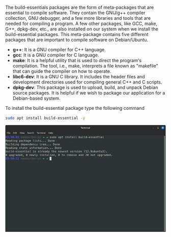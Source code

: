 <a name="install-the-build-essential-package"></a>

[//]: # (### Install the build-essential package)

The build-essentials packages are the form of meta-packages that are essential to compile software. They contain the GNU/g++ compiler collection, GNU debugger, and a few more libraries and tools that are needed for compiling a program. A few other packages, like GCC, make, G++, dpkg-dev, etc., are also installed on our system when we install the build-essential packages.
This meta-package contains five different packages that are important to compile software on Debian/Ubuntu.

- **g++**: It is a GNU compiler for C++ language.
- **gcc**: It is a GNU compiler for C language.
- **make**: It is a helpful utility that is used to direct the program's compilation. The tool, i.e., make, interprets a file known as "makefile" that can guide the compiler on how to operate.
- **libc6-dev**: It is a GNU C library. It includes the header files and development directories used for compiling general C++ and C scripts.
- **dpkg-dev**: This package is used to upload, build, and unpack Debian source packages. It is helpful if we wish to package our application for a Debian-based system.

To install the build-essential package type the following command

```bash
sudo apt install build-essential -y
```

![](https://github.com/soulimane-mammar/oop_cpp_course/blob/main/screenshots/Linux/build_essential.png?raw=true)
